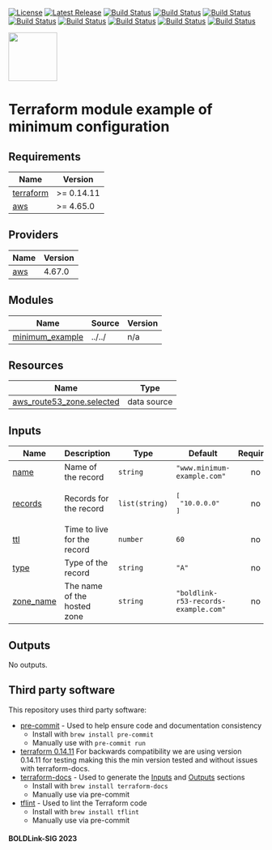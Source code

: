 [![License](https://img.shields.io/badge/License-Apache-blue.svg)](https://github.com/boldlink/terraform-aws-route53-records/blob/main/LICENSE)
[![Latest Release](https://img.shields.io/github/release/boldlink/terraform-aws-route53-records.svg)](https://github.com/boldlink/terraform-aws-route53-records/releases/latest)
[![Build Status](https://github.com/boldlink/terraform-aws-route53-records/actions/workflows/update.yaml/badge.svg)](https://github.com/boldlink/terraform-aws-route53-records/actions)
[![Build Status](https://github.com/boldlink/terraform-aws-route53-records/actions/workflows/release.yaml/badge.svg)](https://github.com/boldlink/terraform-aws-route53-records/actions)
[![Build Status](https://github.com/boldlink/terraform-aws-route53-records/actions/workflows/pre-commit.yaml/badge.svg)](https://github.com/boldlink/terraform-aws-route53-records/actions)
[![Build Status](https://github.com/boldlink/terraform-aws-route53-records/actions/workflows/pr-labeler.yaml/badge.svg)](https://github.com/boldlink/terraform-aws-route53-records/actions)
[![Build Status](https://github.com/boldlink/terraform-aws-route53-records/actions/workflows/module-examples-tests.yaml/badge.svg)](https://github.com/boldlink/terraform-aws-route53-records/actions)
[![Build Status](https://github.com/boldlink/terraform-aws-route53-records/actions/workflows/checkov.yaml/badge.svg)](https://github.com/boldlink/terraform-aws-route53-records/actions)
[![Build Status](https://github.com/boldlink/terraform-aws-route53-records/actions/workflows/auto-merge.yaml/badge.svg)](https://github.com/boldlink/terraform-aws-route53-records/actions)
[![Build Status](https://github.com/boldlink/terraform-aws-route53-records/actions/workflows/auto-badge.yaml/badge.svg)](https://github.com/boldlink/terraform-aws-route53-records/actions)

[<img src="https://avatars.githubusercontent.com/u/25388280?s=200&v=4" width="96"/>](https://boldlink.io)

# Terraform module example of minimum configuration


<!-- BEGINNING OF PRE-COMMIT-TERRAFORM DOCS HOOK -->
## Requirements

| Name | Version |
|------|---------|
| <a name="requirement_terraform"></a> [terraform](#requirement\_terraform) | >= 0.14.11 |
| <a name="requirement_aws"></a> [aws](#requirement\_aws) | >= 4.65.0 |

## Providers

| Name | Version |
|------|---------|
| <a name="provider_aws"></a> [aws](#provider\_aws) | 4.67.0 |

## Modules

| Name | Source | Version |
|------|--------|---------|
| <a name="module_minimum_example"></a> [minimum\_example](#module\_minimum\_example) | ../../ | n/a |

## Resources

| Name | Type |
|------|------|
| [aws_route53_zone.selected](https://registry.terraform.io/providers/hashicorp/aws/latest/docs/data-sources/route53_zone) | data source |

## Inputs

| Name | Description | Type | Default | Required |
|------|-------------|------|---------|:--------:|
| <a name="input_name"></a> [name](#input\_name) | Name of the record | `string` | `"www.minimum-example.com"` | no |
| <a name="input_records"></a> [records](#input\_records) | Records for the record | `list(string)` | <pre>[<br>  "10.0.0.0"<br>]</pre> | no |
| <a name="input_ttl"></a> [ttl](#input\_ttl) | Time to live for the record | `number` | `60` | no |
| <a name="input_type"></a> [type](#input\_type) | Type of the record | `string` | `"A"` | no |
| <a name="input_zone_name"></a> [zone\_name](#input\_zone\_name) | The name of the hosted zone | `string` | `"boldlink-r53-records-example.com"` | no |

## Outputs

No outputs.
<!-- END OF PRE-COMMIT-TERRAFORM DOCS HOOK -->

## Third party software
This repository uses third party software:
* [pre-commit](https://pre-commit.com/) - Used to help ensure code and documentation consistency
  * Install with `brew install pre-commit`
  * Manually use with `pre-commit run`
* [terraform 0.14.11](https://releases.hashicorp.com/terraform/0.14.11/) For backwards compatibility we are using version 0.14.11 for testing making this the min version tested and without issues with terraform-docs.
* [terraform-docs](https://github.com/segmentio/terraform-docs) - Used to generate the [Inputs](#Inputs) and [Outputs](#Outputs) sections
  * Install with `brew install terraform-docs`
  * Manually use via pre-commit
* [tflint](https://github.com/terraform-linters/tflint) - Used to lint the Terraform code
  * Install with `brew install tflint`
  * Manually use via pre-commit

#### BOLDLink-SIG 2023
